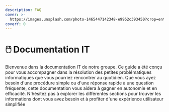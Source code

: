 ```yaml
---
description: FAQ
cover: >-
  https://images.unsplash.com/photo-1465447142348-e9952c393450?crop=entropy&cs=srgb&fm=jpg&ixid=M3wxOTcwMjR8MHwxfHNlYXJjaHwyfHxyb2FkfGVufDB8fHx8MTcyMjYwNzIyMnww&ixlib=rb-4.0.3&q=85
coverY: 0
---
```


# 🖱️ Documentation IT

Bienvenue dans la documentation IT de notre groupe. Ce guide a été conçu pour vous accompagner dans la résolution des petites problématiques informatiques que vous pourriez rencontrer au quotidien. Que vous ayez besoin d'une procédure simple ou d'une réponse rapide à une question fréquente, cette documentation vous aidera à gagner en autonomie et en efficacité. N'hésitez pas à explorer les différentes sections pour trouver les informations dont vous avez besoin et à profiter d'une expérience utilisateur simplifiée

